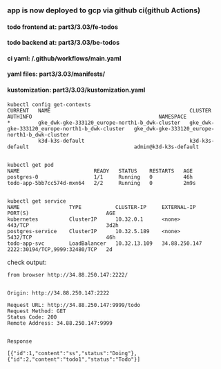 
### app is now deployed to gcp via github ci(github Actions)


#### todo frontend at: part3/3.03/fe-todos

#### todo backend at: part3/3.03/be-todos

#### ci yaml: /.github/workflows/main.yaml

#### yaml files: part3/3.03/manifests/

#### kustomization: part3/3.03/kustomization.yaml


```
kubectl config get-contexts
CURRENT   NAME                                             CLUSTER                                          AUTHINFO                                         NAMESPACE
*         gke_dwk-gke-333120_europe-north1-b_dwk-cluster   gke_dwk-gke-333120_europe-north1-b_dwk-cluster   gke_dwk-gke-333120_europe-north1-b_dwk-cluster   
          k3d-k3s-default                                  k3d-k3s-default                                  admin@k3d-k3s-default                            

```

```

kubectl get pod
NAME                        READY   STATUS    RESTARTS   AGE
postgres-0                  1/1     Running   0          46h
todo-app-5bb7cc574d-mxn64   2/2     Running   0          2m9s

```

```

kubectl get service
NAME                TYPE           CLUSTER-IP     EXTERNAL-IP     PORT(S)                         AGE
kubernetes          ClusterIP      10.32.0.1      <none>          443/TCP                         3d2h
postgres-service    ClusterIP      10.32.5.189    <none>          5432/TCP                        46h
todo-app-svc        LoadBalancer   10.32.13.109   34.88.250.147   2222:30194/TCP,9999:32480/TCP   2d

```


check output: 
```
from browser http://34.88.250.147:2222/


Origin: http://34.88.250.147:2222

Request URL: http://34.88.250.147:9999/todo
Request Method: GET
Status Code: 200 
Remote Address: 34.88.250.147:9999


Response

[{"id":1,"content":"ss","status":"Doing"},{"id":2,"content":"todo1","status":"Todo"}]


```